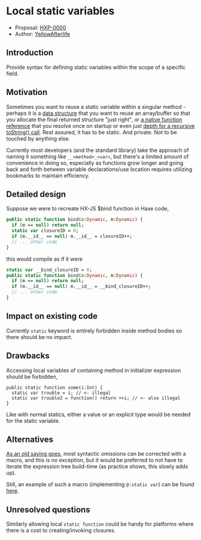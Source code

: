 # Local static variables

* Proposal: [HXP-0000](0000-local-static.md)
* Author: [YellowAfterlife](https://github.com/yellowafterlife)

## Introduction

Provide syntax for defining static variables within the scope of a specific field.

## Motivation

Sometimes you want to reuse a static variable within a singular method -
perhaps it is a [data structure](https://github.com/YellowAfterlife/sfgml/blob/b7f32f37126d9ab9197d2248693c5a333019b86b/Array.hx#L242)
that you want to reuse an array/buffer so that you allocate the final returned structure "just right",
or [a native function reference](https://github.com/HaxeFoundation/haxe/blob/c4c2d37f80c136e2259485c1d61b0bd8c38fecfe/std/neko/Lib.hx#L202)
that you resolve once on startup
or even just [depth for a recursive toString() call](https://github.com/HaxeFoundation/haxe/blob/c4c2d37f80c136e2259485c1d61b0bd8c38fecfe/std/cs/_std/Array.hx#L33).
Rest assured, it has to be static. And private. Not to be touched by anything else.

Currently most developers (and the standard library) take the approach of naming it something like `__<method>_<var>`,
but there's a limited amount of convenience in doing so, especially as functions grow longer and going back and forth between variable declarations/use location requires utilizing bookmarks to maintain efficiency.

## Detailed design

Suppose we were to recreate HX-JS $bind function in Haxe code,
```haxe
public static function bind(o:Dynamic, m:Dynamic) {
  if (m == null) return null;
  static var closureID = 0;
  if (m.__id__ == null) m.__id__ = closureID++;
  // ... other code
}
```
this would compile as if it were
```haxe
static var __bind_closureID = 0;
public static function bind(o:Dynamic, m:Dynamic) {
  if (m == null) return null;
  if (m.__id__ == null) m.__id__ = __bind_closureID++;
  // ... other code
}
```

## Impact on existing code

Currently `static` keyword is entirely forbidden inside method bodies so there should be no impact.

## Drawbacks

Accessing local variables of containing method in initializer expression should be forbidden,
```
public static function some(i:Int) {
  static var trouble = i; // <- illegal
  static var trouble2 = function() return ++i; // <- also illegal
}
```
Like with normal statics, either a value or an explicit type would be needed for the static variable.

## Alternatives

[As an old saying goes](https://yal.cc/wp-content/uploads/2019/03/haxe-macros.jpg),
most syntactic omissions can be corrected with a macro, and this is no exception,
but it would be preferred to not have to iterate the expression tree build-time
(as practice shows, this slowly adds up).

Still, an example of such a macro (implementing `@:static var`) can be found [here](https://github.com/YellowAfterlife/sfhx/blob/master/sf/macro/LocalStatic.hx).

## Unresolved questions

Similarly allowing local `static function` could be handy for platforms where there is a cost to creating/invoking closures.
